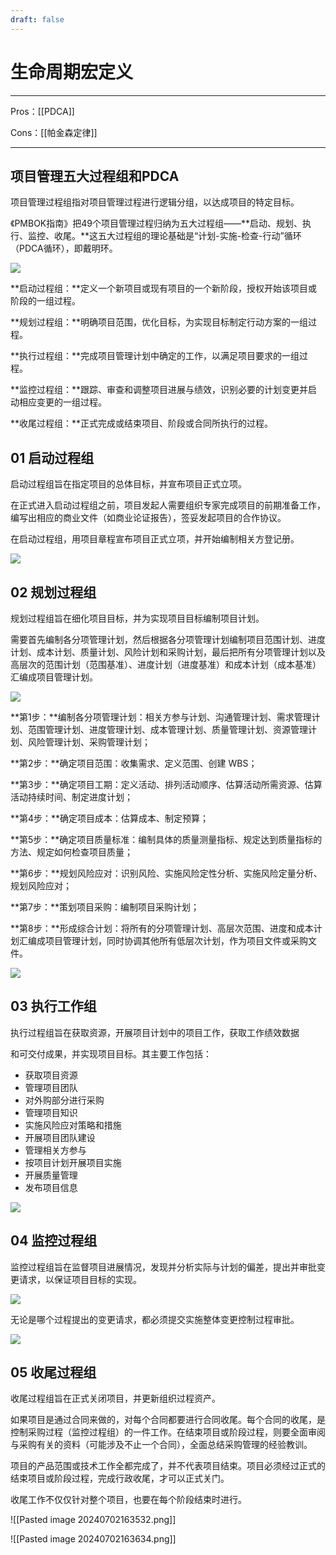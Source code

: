 ```yaml
---
draft: false
---
```

# 生命周期宏定义
---

Pros：[[PDCA]]

Cons：[[帕金森定律]]

---

## 项目管理五大过程组和PDCA

项目管理过程组指对项目管理过程进行逻辑分组，以达成项目的特定目标。

《PMBOK指南》把49个项目管理过程归纳为五大过程组——**启动、规划、执行、监控、收尾。**这五大过程组的理论基础是“计划-实施-检查-行动”循环（PDCA循环），即戴明环。

![](https://pic3.zhimg.com/80/v2-66bb34e60aea2343b9aa4ca7b1fed4aa_720w.webp)

**启动过程组：**定义一个新项目或现有项目的一个新阶段，授权开始该项目或阶段的一组过程。

**规划过程组：**明确项目范围，优化目标，为实现目标制定行动方案的一组过程。

**执行过程组：**完成项目管理计划中确定的工作，以满足项目要求的一组过程。

**监控过程组：**跟踪、审查和调整项目进展与绩效，识别必要的计划变更并启动相应变更的一组过程。

**收尾过程组：**正式完成或结束项目、阶段或合同所执行的过程。

  

## **01 启动过程组**

启动过程组旨在指定项目的总体目标，并宣布项目正式立项。

在正式进入启动过程组之前，项目发起人需要组织专家完成项目的前期准备工作，编写出相应的商业文件（如商业论证报告），签妥发起项目的合作协议。

在启动过程组，用项目章程宣布项目正式立项，并开始编制相关方登记册。

![](https://pic2.zhimg.com/80/v2-716a95882d814a3ae80875698dc55381_720w.webp)

  

## **02 规划过程组**

规划过程组旨在细化项目目标，并为实现项目目标编制项目计划。

需要首先编制各分项管理计划，然后根据各分项管理计划编制项目范围计划、进度计划、成本计划、质量计划、风险计划和采购计划，最后把所有分项管理计划以及高层次的范围计划（范围基准）、进度计划（进度基准）和成本计划（成本基准）汇编成项目管理计划。

![](https://pic2.zhimg.com/80/v2-a2b59154862452b97f36884b340ddb79_720w.webp)

**第1步：**编制各分项管理计划：相关方参与计划、沟通管理计划、需求管理计划、范围管理计划、进度管理计划、成本管理计划、质量管理计划、资源管理计划、风险管理计划、采购管理计划；

**第2步：**确定项目范围：收集需求、定义范围、创建 WBS；

**第3步：**确定项目工期：定义活动、排列活动顺序、估算活动所需资源、估算活动持续时间、制定进度计划；

**第4步：**确定项目成本：估算成本、制定预算；

**第5步：**确定项目质量标准：编制具体的质量测量指标、规定达到质量指标的方法、规定如何检查项目质量；

**第6步：**规划风险应对：识别风险、实施风险定性分析、实施风险定量分析、规划风险应对；

**第7步：**策划项目采购：编制项目采购计划；

**第8步：**形成综合计划：将所有的分项管理计划、高层次范围、进度和成本计划汇编成项目管理计划，同时协调其他所有低层次计划，作为项目文件或采购文件。

![](https://pic2.zhimg.com/80/v2-54c30e460adede9ee4c129f82bd05cad_720w.webp)

  

## **03 执行工作组**

执行过程组旨在获取资源，开展项目计划中的项目工作，获取工作绩效数据

和可交付成果，并实现项目目标。其主要工作包括：

- 获取项目资源
- 管理项目团队
- 对外购部分进行采购
- 管理项目知识
- 实施风险应对策略和措施
- 开展项目团队建设
- 管理相关方参与
- 按项目计划开展项目实施
- 开展质量管理
- 发布项目信息

![](https://pic2.zhimg.com/80/v2-90985af17e61889d92c8cfd9a7f67851_720w.webp)

  

## **04 监控过程组**

监控过程组旨在监督项目进展情况，发现并分析实际与计划的偏差，提出并审批变更请求，以保证项目目标的实现。

![](https://pic1.zhimg.com/80/v2-73f13708c81c3e20e1331275e8f6c350_720w.webp)

无论是哪个过程提出的变更请求，都必须提交实施整体变更控制过程审批。

![](https://pic4.zhimg.com/80/v2-2da79d5472cb5f6a12901cf2c635301f_720w.webp)

  

## **05 收尾过程组**

收尾过程组旨在正式关闭项目，并更新组织过程资产。

如果项目是通过合同来做的，对每个合同都要进行合同收尾。每个合同的收尾，是控制采购过程（监控过程组）的一件工作。在结束项目或阶段过程，则要全面审阅与采购有关的资料（可能涉及不止一个合同），全面总结采购管理的经验教训。

项目的产品范围或技术工作全都完成了，并不代表项目结束。项目必须经过正式的结束项目或阶段过程，完成行政收尾，才可以正式关门。

收尾工作不仅仅针对整个项目，也要在每个阶段结束时进行。


![[Pasted image 20240702163532.png]]

![[Pasted image 20240702163634.png]]